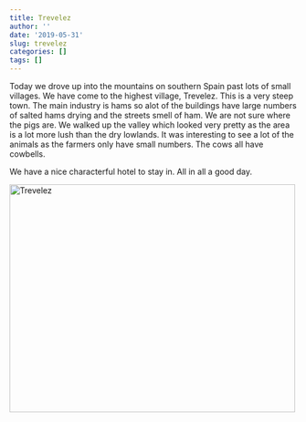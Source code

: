 ```yaml
---
title: Trevelez
author: ''
date: '2019-05-31'
slug: trevelez
categories: []
tags: []
---
```


Today we drove up into the mountains on southern Spain past lots of small villages. We have come to the highest village, Trevelez. This is a very steep town. The main industry is hams so alot of the buildings have large numbers of salted hams drying and the streets smell of ham. We are not sure where the pigs are. We walked up the valley which looked very pretty as the area is a lot more lush than the dry lowlands. It was interesting to see a lot of the animals as the farmers only have small numbers. The cows all have cowbells.

We have a nice characterful hotel to stay in. All in all a good day.

<img src="/post/2019-05-31-trevelez_files/Fig1.jpg" alt="Trevelez" width="500px" height="400px"/>